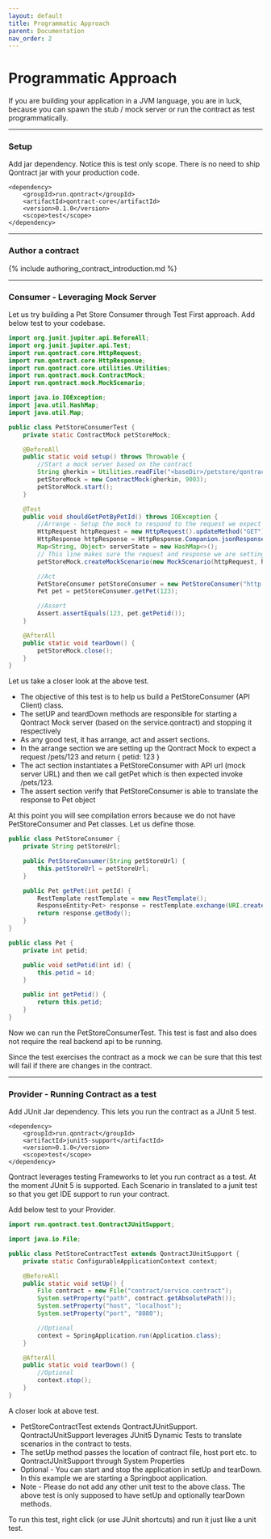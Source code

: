 ```yaml
---
layout: default
title: Programmatic Approach
parent: Documentation
nav_order: 2
---
```

Programmatic Approach
=====================

If you are building your application in a JVM language, you are in luck, because you can spawn the stub / mock server or run the contract as test programmatically.

---

### Setup

Add jar dependency. Notice this is test only scope. There is no need to ship Qontract jar with your production code.

```
<dependency>
    <groupId>run.qontract</groupId>
    <artifactId>qontract-core</artifactId>
    <version>0.1.0</version>
    <scope>test</scope>
</dependency>
```

---

### Author a contract

{% include authoring_contract_introduction.md %}

---

### Consumer - Leveraging Mock Server

Let us try building a Pet Store Consumer through Test First approach.
Add below test to your codebase.

```java
import org.junit.jupiter.api.BeforeAll;
import org.junit.jupiter.api.Test;
import run.qontract.core.HttpRequest;
import run.qontract.core.HttpResponse;
import run.qontract.core.utilities.Utilities;
import run.qontract.mock.ContractMock;
import run.qontract.mock.MockScenario;

import java.io.IOException;
import java.util.HashMap;
import java.util.Map;

public class PetStoreConsumerTest {
    private static ContractMock petStoreMock;

    @BeforeAll
    public static void setup() throws Throwable {
        //Start a mock server based on the contract
        String gherkin = Utilities.readFile("<baseDir>/petstore/qontract/service.qontract");
        petStoreMock = new ContractMock(gherkin, 9003);
        petStoreMock.start();
    }

    @Test
    public void shouldGetPetByPetId() throws IOException {
        //Arrange - Setup the mock to respond to the request we expect PetStoreConsumer to make
        HttpRequest httpRequest = new HttpRequest().updateMethod("GET").updatePath("/pets/123");
        HttpResponse httpResponse = HttpResponse.Companion.jsonResponse("{petid:123}");
        Map<String, Object> serverState = new HashMap<>();
        // This line makes sure the request and response we are setting up are in line with the contract
        petStoreMock.createMockScenario(new MockScenario(httpRequest, httpResponse, serverState));

        //Act
        PetStoreConsumer petStoreConsumer = new PetStoreConsumer("http://localhost:9003");
        Pet pet = petStoreConsumer.getPet(123);

        //Assert
        Assert.assertEquals(123, pet.getPetid());
    }

    @AfterAll
    public static void tearDown() {
        petStoreMock.close();
    }
}
```

Let us take a closer look at the above test.
* The objective of this test is to help us build a PetStoreConsumer (API Client) class.
* The setUP and teardDown methods are responsible for starting a Qontract Mock server (based on the service.qontract) and stopping it respectively
* As any good test, it has arrange, act and assert sections.
* In the arrange section we are setting up the Qontract Mock to expect a request /pets/123 and return { petid: 123 }
* The act section instantiates a PetStoreConsumer with API url (mock server URL) and then we call getPet which is then expected invoke /pets/123.
* The assert section verify that PetStoreConsumer is able to translate the response to Pet object

At this point you will see compilation errors because we do not have PetStoreConsumer and Pet classes. Let us define those.

```java
public class PetStoreConsumer {
    private String petStoreUrl;

    public PetStoreConsumer(String petStoreUrl) {
        this.petStoreUrl = petStoreUrl;
    }

    public Pet getPet(int petId) {
        RestTemplate restTemplate = new RestTemplate();
        ResponseEntity<Pet> response = restTemplate.exchange(URI.create(petStoreUrl + "/pets/" + petId), HttpMethod.GET, null, Pet.class);
        return response.getBody();
    }
}

public class Pet {
    private int petid;

    public void setPetid(int id) {
        this.petid = id;
    }

    public int getPetid() {
        return this.petid;
    }
}
```

Now we can run the PetStoreConsumerTest. This test is fast and also does not require the real backend api to be running.

Since the test exercises the contract as a mock we can be sure that this test will fail if there are changes in the contract.

---

### Provider - Running Contract as a test

Add JUnit Jar dependency. This lets you run the contract as a JUnit 5 test.

```
<dependency>
    <groupId>run.qontract</groupId>
    <artifactId>junit5-support</artifactId>
    <version>0.1.0</version>
    <scope>test</scope>
</dependency>
```

Qontract leverages testing Frameworks to let you run contract as a test.
At the moment JUnit 5 is supported. Each Scenario in translated to a junit test so that you get IDE support to run your contract.

Add below test to your Provider.

```java
import run.qontract.test.QontractJUnitSupport;

import java.io.File;

public class PetStoreContractTest extends QontractJUnitSupport {
    private static ConfigurableApplicationContext context;

    @BeforeAll
    public static void setUp() {
        File contract = new File("contract/service.contract");
        System.setProperty("path", contract.getAbsolutePath());
        System.setProperty("host", "localhost");
        System.setProperty("port", "8080");

        //Optional
        context = SpringApplication.run(Application.class);
    }

    @AfterAll
    public static void tearDown() {
        //Optional
        context.stop();
    }
}
```

A closer look at above test.
* PetStoreContractTest extends QontractJUnitSupport. QontractJUnitSupport leverages JUnit5 Dynamic Tests to translate scenarios in the contract to tests.
* The setUp method passes the location of contract file, host port etc. to QontractJUnitSupport through System Properties
* Optional - You can start and stop the application in setUp and tearDown. In this example we are starting a Springboot application.
* Note - Please do not add any other unit test to the above class. The above test is only supposed to have setUp and optionally tearDown methods.

To run this test, right click (or use JUnit shortcuts) and run it just like a unit test.
